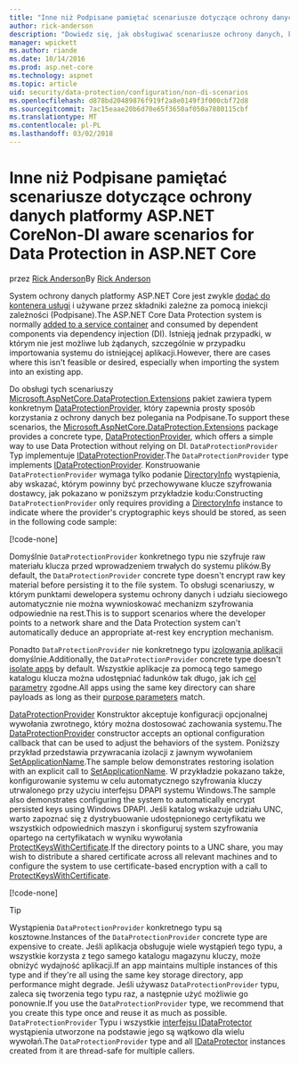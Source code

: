 ```yaml
---
title: "Inne niż Podpisane pamiętać scenariusze dotyczące ochrony danych platformy ASP.NET Core"
author: rick-anderson
description: "Dowiedz się, jak obsługiwać scenariusze ochrony danych, których nie może lub nie chcesz używać usługi udostępniane przez iniekcji zależności."
manager: wpickett
ms.author: riande
ms.date: 10/14/2016
ms.prod: asp.net-core
ms.technology: aspnet
ms.topic: article
uid: security/data-protection/configuration/non-di-scenarios
ms.openlocfilehash: d878bd20489876f919f2a8e0149f3f000cbf72d8
ms.sourcegitcommit: 7ac15eaae20b6d70e65f3650af050a7880115cbf
ms.translationtype: MT
ms.contentlocale: pl-PL
ms.lasthandoff: 03/02/2018
---
```

# <a name="non-di-aware-scenarios-for-data-protection-in-aspnet-core"></a><span data-ttu-id="f68b5-103">Inne niż Podpisane pamiętać scenariusze dotyczące ochrony danych platformy ASP.NET Core</span><span class="sxs-lookup"><span data-stu-id="f68b5-103">Non-DI aware scenarios for Data Protection in ASP.NET Core</span></span>

<span data-ttu-id="f68b5-104">przez [Rick Anderson](https://twitter.com/RickAndMSFT)</span><span class="sxs-lookup"><span data-stu-id="f68b5-104">By [Rick Anderson](https://twitter.com/RickAndMSFT)</span></span>

<span data-ttu-id="f68b5-105">System ochrony danych platformy ASP.NET Core jest zwykle [dodać do kontenera usługi](xref:security/data-protection/consumer-apis/overview) i używane przez składniki zależne za pomocą iniekcji zależności (Podpisane).</span><span class="sxs-lookup"><span data-stu-id="f68b5-105">The ASP.NET Core Data Protection system is normally [added to a service container](xref:security/data-protection/consumer-apis/overview) and consumed by dependent components via dependency injection (DI).</span></span> <span data-ttu-id="f68b5-106">Istnieją jednak przypadki, w którym nie jest możliwe lub żądanych, szczególnie w przypadku importowania systemu do istniejącej aplikacji.</span><span class="sxs-lookup"><span data-stu-id="f68b5-106">However, there are cases where this isn't feasible or desired, especially when importing the system into an existing app.</span></span>

<span data-ttu-id="f68b5-107">Do obsługi tych scenariuszy [Microsoft.AspNetCore.DataProtection.Extensions](https://www.nuget.org/packages/Microsoft.AspNetCore.DataProtection.Extensions/) pakiet zawiera typem konkretnym [DataProtectionProvider](/dotnet/api/Microsoft.AspNetCore.DataProtection.DataProtectionProvider), który zapewnia prosty sposób korzystania z ochrony danych bez polegania na Podpisane.</span><span class="sxs-lookup"><span data-stu-id="f68b5-107">To support these scenarios, the [Microsoft.AspNetCore.DataProtection.Extensions](https://www.nuget.org/packages/Microsoft.AspNetCore.DataProtection.Extensions/) package provides a concrete type, [DataProtectionProvider](/dotnet/api/Microsoft.AspNetCore.DataProtection.DataProtectionProvider), which offers a simple way to use Data Protection without relying on DI.</span></span> <span data-ttu-id="f68b5-108">`DataProtectionProvider` Typ implementuje [IDataProtectionProvider](/dotnet/api/microsoft.aspnetcore.dataprotection.idataprotectionprovider).</span><span class="sxs-lookup"><span data-stu-id="f68b5-108">The `DataProtectionProvider` type implements [IDataProtectionProvider](/dotnet/api/microsoft.aspnetcore.dataprotection.idataprotectionprovider).</span></span> <span data-ttu-id="f68b5-109">Konstruowanie `DataProtectionProvider` wymaga tylko podanie [DirectoryInfo](/dotnet/api/system.io.directoryinfo) wystąpienia, aby wskazać, którym powinny być przechowywane klucze szyfrowania dostawcy, jak pokazano w poniższym przykładzie kodu:</span><span class="sxs-lookup"><span data-stu-id="f68b5-109">Constructing `DataProtectionProvider` only requires providing a [DirectoryInfo](/dotnet/api/system.io.directoryinfo) instance to indicate where the provider's cryptographic keys should be stored, as seen in the following code sample:</span></span>

[!code-none[](non-di-scenarios/_static/nodisample1.cs)]

<span data-ttu-id="f68b5-110">Domyślnie `DataProtectionProvider` konkretnego typu nie szyfruje raw materiału klucza przed wprowadzeniem trwałych do systemu plików.</span><span class="sxs-lookup"><span data-stu-id="f68b5-110">By default, the `DataProtectionProvider` concrete type doesn't encrypt raw key material before persisting it to the file system.</span></span> <span data-ttu-id="f68b5-111">To obsługi scenariuszy, w którym punktami dewelopera systemu ochrony danych i udziału sieciowego automatycznie nie można wywnioskować mechanizm szyfrowania odpowiednie na rest.</span><span class="sxs-lookup"><span data-stu-id="f68b5-111">This is to support scenarios where the developer points to a network share and the Data Protection system can't automatically deduce an appropriate at-rest key encryption mechanism.</span></span>

<span data-ttu-id="f68b5-112">Ponadto `DataProtectionProvider` nie konkretnego typu [izolowania aplikacji](xref:security/data-protection/configuration/overview#per-application-isolation) domyślnie.</span><span class="sxs-lookup"><span data-stu-id="f68b5-112">Additionally, the `DataProtectionProvider` concrete type doesn't [isolate apps](xref:security/data-protection/configuration/overview#per-application-isolation) by default.</span></span> <span data-ttu-id="f68b5-113">Wszystkie aplikacje za pomocą tego samego katalogu klucza można udostępniać ładunków tak długo, jak ich [cel parametry](xref:security/data-protection/consumer-apis/purpose-strings) zgodne.</span><span class="sxs-lookup"><span data-stu-id="f68b5-113">All apps using the same key directory can share payloads as long as their [purpose parameters](xref:security/data-protection/consumer-apis/purpose-strings) match.</span></span>

<span data-ttu-id="f68b5-114">[DataProtectionProvider](/dotnet/api/microsoft.aspnetcore.dataprotection.dataprotectionprovider) Konstruktor akceptuje konfiguracji opcjonalnej wywołania zwrotnego, który można dostosować zachowania systemu.</span><span class="sxs-lookup"><span data-stu-id="f68b5-114">The [DataProtectionProvider](/dotnet/api/microsoft.aspnetcore.dataprotection.dataprotectionprovider) constructor accepts an optional configuration callback that can be used to adjust the behaviors of the system.</span></span> <span data-ttu-id="f68b5-115">Poniższy przykład przedstawia przywracania izolacji z jawnym wywołaniem [SetApplicationName](/dotnet/api/microsoft.aspnetcore.dataprotection.dataprotectionbuilderextensions.setapplicationname).</span><span class="sxs-lookup"><span data-stu-id="f68b5-115">The sample below demonstrates restoring isolation with an explicit call to [SetApplicationName](/dotnet/api/microsoft.aspnetcore.dataprotection.dataprotectionbuilderextensions.setapplicationname).</span></span> <span data-ttu-id="f68b5-116">W przykładzie pokazano także, konfigurowanie systemu w celu automatycznego szyfrowania kluczy utrwalonego przy użyciu interfejsu DPAPI systemu Windows.</span><span class="sxs-lookup"><span data-stu-id="f68b5-116">The sample also demonstrates configuring the system to automatically encrypt persisted keys using Windows DPAPI.</span></span> <span data-ttu-id="f68b5-117">Jeśli katalog wskazuje udziału UNC, warto zapoznać się z dystrybuowanie udostępnionego certyfikatu we wszystkich odpowiednich maszyn i skonfiguruj system szyfrowania opartego na certyfikatach w wyniku wywołania [ProtectKeysWithCertificate](/dotnet/api/microsoft.aspnetcore.dataprotection.dataprotectionbuilderextensions.protectkeyswithcertificate).</span><span class="sxs-lookup"><span data-stu-id="f68b5-117">If the directory points to a UNC share, you may wish to distribute a shared certificate across all relevant machines and to configure the system to use certificate-based encryption with a call to [ProtectKeysWithCertificate](/dotnet/api/microsoft.aspnetcore.dataprotection.dataprotectionbuilderextensions.protectkeyswithcertificate).</span></span>

[!code-none[](non-di-scenarios/_static/nodisample2.cs)]

> [!TIP]
> <span data-ttu-id="f68b5-118">Wystąpienia `DataProtectionProvider` konkretnego typu są kosztowne.</span><span class="sxs-lookup"><span data-stu-id="f68b5-118">Instances of the `DataProtectionProvider` concrete type are expensive to create.</span></span> <span data-ttu-id="f68b5-119">Jeśli aplikacja obsługuje wiele wystąpień tego typu, a wszystkie korzysta z tego samego katalogu magazynu kluczy, może obniżyć wydajność aplikacji.</span><span class="sxs-lookup"><span data-stu-id="f68b5-119">If an app maintains multiple instances of this type and if they're all using the same key storage directory, app performance might degrade.</span></span> <span data-ttu-id="f68b5-120">Jeśli używasz `DataProtectionProvider` typu, zaleca się tworzenia tego typu raz, a następnie użyć możliwie go ponownie.</span><span class="sxs-lookup"><span data-stu-id="f68b5-120">If you use the `DataProtectionProvider` type, we recommend that you create this type once and reuse it as much as possible.</span></span> <span data-ttu-id="f68b5-121">`DataProtectionProvider` Typu i wszystkie [interfejsu IDataProtector](/dotnet/api/microsoft.aspnetcore.dataprotection.idataprotector) wystąpienia utworzone na podstawie jego są wątkowo dla wielu wywołań.</span><span class="sxs-lookup"><span data-stu-id="f68b5-121">The `DataProtectionProvider` type and all [IDataProtector](/dotnet/api/microsoft.aspnetcore.dataprotection.idataprotector) instances created from it are thread-safe for multiple callers.</span></span>
